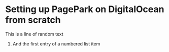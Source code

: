 # Setting up PagePark on DigitalOcean from scratch

This is a line of random text

1. And the first entry of a numbered list item

